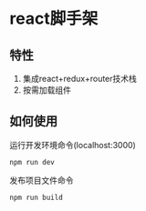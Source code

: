 # react脚手架
## 特性
1. 集成react+redux+router技术栈
2. 按需加载组件

## 如何使用
运行开发环境命令(localhost:3000)
```
npm run dev
```

发布项目文件命令
```
npm run build
```
